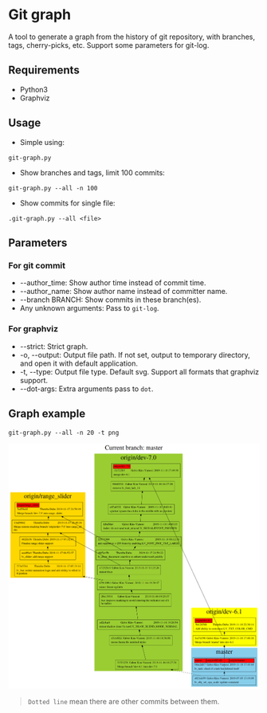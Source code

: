 # Git graph

A tool to generate a graph from the history of git repository, with branches, tags, cherry-picks, etc.
Support some parameters for git-log.

## Requirements

* Python3
* Graphviz

## Usage

* Simple using:

```shell
git-graph.py
```

* Show branches and tags, limit 100 commits:

```shell
git-graph.py --all -n 100
```

* Show commits for single file:

```shell
.git-graph.py --all <file>
```

## Parameters

### For git commit

* --author_time: Show author time instead of commit time.
* --author_name: Show author name instead of committer name.
* --branch BRANCH: Show commits in these branch(es).
* Any unknown arguments: Pass to `git-log`.

### For graphviz

* --strict: Strict graph.
* -o, --output: Output file path. If not set, output to temporary directory, and open it with default application.
* -t, --type: Output file type. Default svg. Support all formats that graphviz support.
* --dot-args: Extra arguments pass to `dot`.


## Graph example

```shell
git-graph.py --all -n 20 -t png
```

![](images/git-graph-c6r7ezi0.png)

> `Dotted line` mean there are other commits between them.
